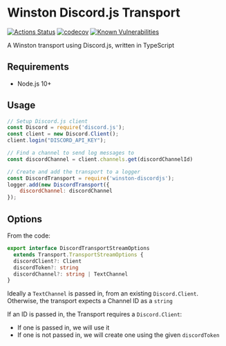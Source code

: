 # Winston Discord.js Transport

[![Actions Status](https://github.com/robbot-discord/winston-discordjs/workflows/Node%20CI/badge.svg)](https://github.com/robbot-discord/winston-discordjs/actions)
[![codecov](https://codecov.io/gh/robbot-discord/winston-discordjs/branch/master/graph/badge.svg)](https://codecov.io/gh/robbot-discord/winston-discordjs)
[![Known Vulnerabilities](https://snyk.io/test/github/robbot-discord/winston-discordjs/badge.svg?targetFile=package.json)](https://snyk.io/test/github/robbot-discord/winston-discordjs?targetFile=package.json)

A Winston transport using Discord.js, written in TypeScript

## Requirements

- Node.js 10+

## Usage

```javascript
// Setup Discord.js client
const Discord = require('discord.js');
const client = new Discord.Client();
client.login("DISCORD_API_KEY");

// Find a channel to send log messages to
const discordChannel = client.channels.get(discordChannelId)

// Create and add the transport to a logger
const DiscordTransport = require('winston-discordjs');
logger.add(new DiscordTransport({
    discordChannel: discordChannel
});
```

## Options

From the code:

```typescript
export interface DiscordTransportStreamOptions
  extends Transport.TransportStreamOptions {
  discordClient?: Client
  discordToken?: string
  discordChannel?: string | TextChannel
}
```

Ideally a `TextChannel` is passed in, from an existing `Discord.Client`.
Otherwise, the transport expects a Channel ID as a `string`

If an ID is passed in, the Transport requires a `Discord.Client`:

- If one is passed in, we will use it
- If one is not passed in, we will create one using the given `discordToken`
